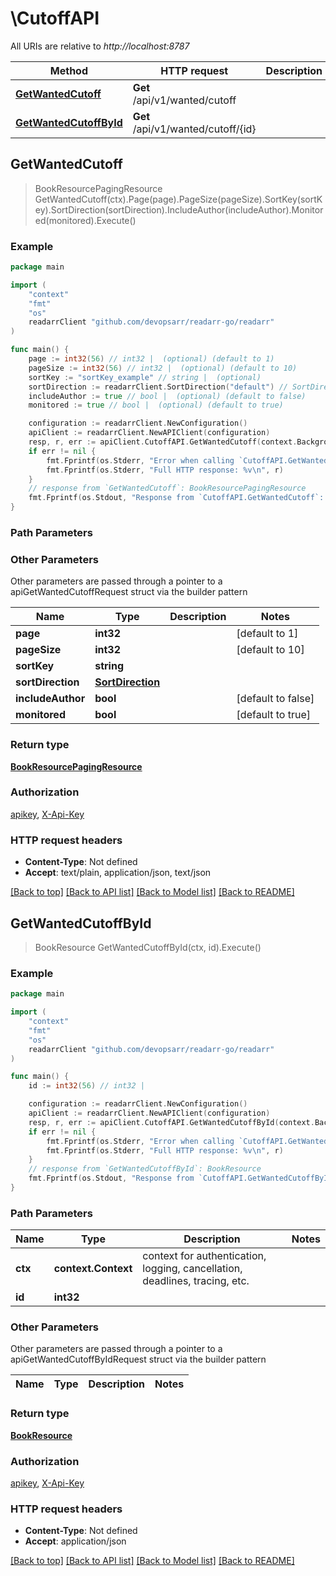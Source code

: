 # \CutoffAPI

All URIs are relative to *http://localhost:8787*

Method | HTTP request | Description
------------- | ------------- | -------------
[**GetWantedCutoff**](CutoffAPI.md#GetWantedCutoff) | **Get** /api/v1/wanted/cutoff | 
[**GetWantedCutoffById**](CutoffAPI.md#GetWantedCutoffById) | **Get** /api/v1/wanted/cutoff/{id} | 



## GetWantedCutoff

> BookResourcePagingResource GetWantedCutoff(ctx).Page(page).PageSize(pageSize).SortKey(sortKey).SortDirection(sortDirection).IncludeAuthor(includeAuthor).Monitored(monitored).Execute()



### Example

```go
package main

import (
	"context"
	"fmt"
	"os"
	readarrClient "github.com/devopsarr/readarr-go/readarr"
)

func main() {
	page := int32(56) // int32 |  (optional) (default to 1)
	pageSize := int32(56) // int32 |  (optional) (default to 10)
	sortKey := "sortKey_example" // string |  (optional)
	sortDirection := readarrClient.SortDirection("default") // SortDirection |  (optional)
	includeAuthor := true // bool |  (optional) (default to false)
	monitored := true // bool |  (optional) (default to true)

	configuration := readarrClient.NewConfiguration()
	apiClient := readarrClient.NewAPIClient(configuration)
	resp, r, err := apiClient.CutoffAPI.GetWantedCutoff(context.Background()).Page(page).PageSize(pageSize).SortKey(sortKey).SortDirection(sortDirection).IncludeAuthor(includeAuthor).Monitored(monitored).Execute()
	if err != nil {
		fmt.Fprintf(os.Stderr, "Error when calling `CutoffAPI.GetWantedCutoff``: %v\n", err)
		fmt.Fprintf(os.Stderr, "Full HTTP response: %v\n", r)
	}
	// response from `GetWantedCutoff`: BookResourcePagingResource
	fmt.Fprintf(os.Stdout, "Response from `CutoffAPI.GetWantedCutoff`: %v\n", resp)
}
```

### Path Parameters



### Other Parameters

Other parameters are passed through a pointer to a apiGetWantedCutoffRequest struct via the builder pattern


Name | Type | Description  | Notes
------------- | ------------- | ------------- | -------------
 **page** | **int32** |  | [default to 1]
 **pageSize** | **int32** |  | [default to 10]
 **sortKey** | **string** |  | 
 **sortDirection** | [**SortDirection**](SortDirection.md) |  | 
 **includeAuthor** | **bool** |  | [default to false]
 **monitored** | **bool** |  | [default to true]

### Return type

[**BookResourcePagingResource**](BookResourcePagingResource.md)

### Authorization

[apikey](../README.md#apikey), [X-Api-Key](../README.md#X-Api-Key)

### HTTP request headers

- **Content-Type**: Not defined
- **Accept**: text/plain, application/json, text/json

[[Back to top]](#) [[Back to API list]](../README.md#documentation-for-api-endpoints)
[[Back to Model list]](../README.md#documentation-for-models)
[[Back to README]](../README.md)


## GetWantedCutoffById

> BookResource GetWantedCutoffById(ctx, id).Execute()



### Example

```go
package main

import (
	"context"
	"fmt"
	"os"
	readarrClient "github.com/devopsarr/readarr-go/readarr"
)

func main() {
	id := int32(56) // int32 | 

	configuration := readarrClient.NewConfiguration()
	apiClient := readarrClient.NewAPIClient(configuration)
	resp, r, err := apiClient.CutoffAPI.GetWantedCutoffById(context.Background(), id).Execute()
	if err != nil {
		fmt.Fprintf(os.Stderr, "Error when calling `CutoffAPI.GetWantedCutoffById``: %v\n", err)
		fmt.Fprintf(os.Stderr, "Full HTTP response: %v\n", r)
	}
	// response from `GetWantedCutoffById`: BookResource
	fmt.Fprintf(os.Stdout, "Response from `CutoffAPI.GetWantedCutoffById`: %v\n", resp)
}
```

### Path Parameters


Name | Type | Description  | Notes
------------- | ------------- | ------------- | -------------
**ctx** | **context.Context** | context for authentication, logging, cancellation, deadlines, tracing, etc.
**id** | **int32** |  | 

### Other Parameters

Other parameters are passed through a pointer to a apiGetWantedCutoffByIdRequest struct via the builder pattern


Name | Type | Description  | Notes
------------- | ------------- | ------------- | -------------


### Return type

[**BookResource**](BookResource.md)

### Authorization

[apikey](../README.md#apikey), [X-Api-Key](../README.md#X-Api-Key)

### HTTP request headers

- **Content-Type**: Not defined
- **Accept**: application/json

[[Back to top]](#) [[Back to API list]](../README.md#documentation-for-api-endpoints)
[[Back to Model list]](../README.md#documentation-for-models)
[[Back to README]](../README.md)

